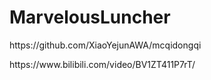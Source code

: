# MarvelousLuncher

<p>https://github.com/XiaoYejunAWA/mcqidongqi</p>

<p>https://www.bilibili.com/video/BV1ZT411P7rT/</p>